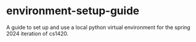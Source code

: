 # environment-setup-guide
A guide to set up and use a local python virtual environment for the spring 2024 iteration of cs1420.
